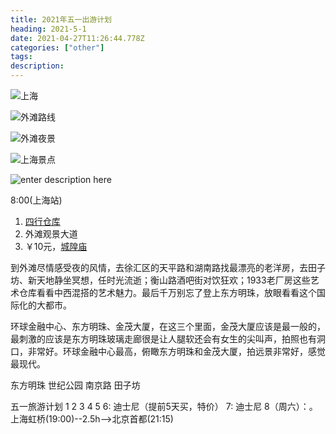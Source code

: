 ```yaml
---
title: 2021年五一出游计划 
heading: 2021-5-1
date: 2021-04-27T11:26:44.778Z
categories: ["other"]
tags: 
description: 
---
```


![上海](https://gitee.com/smile365/blogimg/raw/master/sxy91/1619523375723.png)

![外滩路线](https://gitee.com/smile365/blogimg/raw/master/sxy91/1619524909839.png)

![外滩夜景](https://gitee.com/smile365/blogimg/raw/master/sxy91/1619525041246.png)

![上海景点](https://gitee.com/smile365/blogimg/raw/master/sxy91/1619562215582.png)


![enter description here](https://gitee.com/smile365/blogimg/raw/master/sxy91/1619844213508.png)

8:00(上海站)
1. [四行仓库](https://www.mafengwo.cn/poi/33552344.html)
2. 外滩观景大道
3. ￥10元，[城隍庙](https://www.mafengwo.cn/poi/4464.html)


到外滩尽情感受夜的风情，去徐汇区的天平路和湖南路找最漂亮的老洋房，去田子坊、新天地静坐冥想，任时光流逝；衡山路酒吧街对饮狂欢；1933老厂房这些艺术仓库看看中西混搭的艺术魅力。最后千万别忘了登上东方明珠，放眼看看这个国际化的大都市。

环球金融中心、东方明珠、金茂大厦，在这三个里面，金茂大厦应该是最一般的，最刺激的应该是东方明珠玻璃走廊很是让人腿软还会有女生的尖叫声，拍照也有洞口，非常好。环球金融中心最高，俯瞰东方明珠和金茂大厦，拍远景非常好，感觉最现代。

东方明珠
世纪公园
南京路
田子坊


五一旅游计划
1
2
3
4
5
6: 迪士尼（提前5天买，特价）
7: 迪士尼
8（周六）：。上海虹桥(19:00)--2.5h-->北京首都(21:15)




